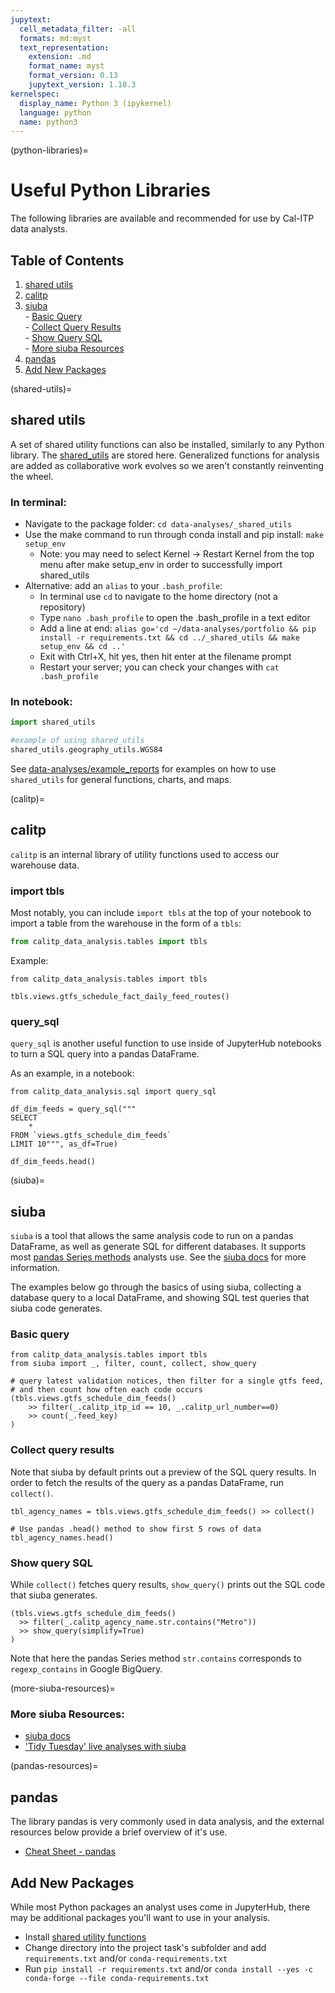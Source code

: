 ```yaml
---
jupytext:
  cell_metadata_filter: -all
  formats: md:myst
  text_representation:
    extension: .md
    format_name: myst
    format_version: 0.13
    jupytext_version: 1.10.3
kernelspec:
  display_name: Python 3 (ipykernel)
  language: python
  name: python3
---
```

(python-libraries)=
# Useful Python Libraries
The following libraries are available and recommended for use by Cal-ITP data analysts.

## Table of Contents
1. [shared utils](#shared-utils)
1. [calitp](#calitp)
1. [siuba](#siuba)
<br> - [Basic Query](#basic-query)
<br> - [Collect Query Results](#collect-query-results)
<br> - [Show Query SQL](#show-query-sql)
<br> - [More siuba Resources](more-siuba-resources)
1. [pandas](pandas-resources)
1. [Add New Packages](#add-new-packages)

(shared-utils)=
## shared utils
A set of shared utility functions can also be installed, similarly to any Python library. The [shared_utils](https://github.com/cal-itp/data-analyses/shared_utils) are stored here. Generalized functions for analysis are added as collaborative work evolves so we aren't constantly reinventing the wheel.


### In terminal:
* Navigate to the package folder: `cd data-analyses/_shared_utils`
* Use the make command to run through conda install and pip install: `make setup_env`
    * Note: you may need to select Kernel -> Restart Kernel from the top menu after make setup_env in order to successfully import shared_utils
* Alternative: add an `alias` to your `.bash_profile`:
    * In terminal use `cd` to navigate to the home directory (not a repository)
    * Type `nano .bash_profile` to open the .bash_profile in a text editor
    * Add a line at end: `alias go='cd ~/data-analyses/portfolio && pip install -r requirements.txt && cd ../_shared_utils && make setup_env && cd ..'`
    * Exit with Ctrl+X, hit yes, then hit enter at the filename prompt
    * Restart your server; you can check your changes with `cat .bash_profile`


### In notebook:
```python
import shared_utils

#example of using shared_utils
shared_utils.geography_utils.WGS84
```

See [data-analyses/example_reports](https://github.com/cal-itp/data-analyses/tree/main/example_report) for examples on how to use `shared_utils` for general functions, charts, and maps.

(calitp)=
## calitp
`calitp` is an internal library of utility functions used to access our warehouse data.

### import tbls

Most notably, you can include `import tbls` at the top of your notebook to import a table from the warehouse in the form of a `tbls`:

```python
from calitp_data_analysis.tables import tbls
```

Example:
```{code-cell}
from calitp_data_analysis.tables import tbls

tbls.views.gtfs_schedule_fact_daily_feed_routes()
```

### query_sql

`query_sql` is another useful function to use inside of JupyterHub notebooks to turn a SQL query into a pandas DataFrame.

As an example, in a notebook:
```{code-cell}
from calitp_data_analysis.sql import query_sql
```

```{code-cell}
df_dim_feeds = query_sql("""
SELECT
    *
FROM `views.gtfs_schedule_dim_feeds`
LIMIT 10""", as_df=True)
```

```{code-cell}
df_dim_feeds.head()
```
(siuba)=
## siuba
`siuba` is a tool that allows the same analysis code to run on a pandas DataFrame,
as well as generate SQL for different databases.
It supports most [pandas Series methods](https://pandas.pydata.org/pandas-docs/stable/reference/series.html) analysts use. See the [siuba docs](https://siuba.readthedocs.io) for more information.

The examples below go through the basics of using siuba, collecting a database query to a local DataFrame,
and showing SQL test queries that siuba code generates.

### Basic query
```{code-cell}
from calitp_data_analysis.tables import tbls
from siuba import _, filter, count, collect, show_query

# query latest validation notices, then filter for a single gtfs feed,
# and then count how often each code occurs
(tbls.views.gtfs_schedule_dim_feeds()
    >> filter(_.calitp_itp_id == 10, _.calitp_url_number==0)
    >> count(_.feed_key)
)
```



### Collect query results
Note that siuba by default prints out a preview of the SQL query results.
In order to fetch the results of the query as a pandas DataFrame, run `collect()`.

```{code-cell}
tbl_agency_names = tbls.views.gtfs_schedule_dim_feeds() >> collect()

# Use pandas .head() method to show first 5 rows of data
tbl_agency_names.head()

```



### Show query SQL

While `collect()` fetches query results, `show_query()` prints out the SQL code that siuba generates.

```{code-cell}
(tbls.views.gtfs_schedule_dim_feeds()
  >> filter(_.calitp_agency_name.str.contains("Metro"))
  >> show_query(simplify=True)
)

```
Note that here the pandas Series method `str.contains` corresponds to `regexp_contains` in Google BigQuery.

(more-siuba-resources)=
### More siuba Resources:
* [siuba docs](https://siuba.readthedocs.io)
* ['Tidy Tuesday' live analyses with siuba](https://www.youtube.com/playlist?list=PLiQdjX20rXMHc43KqsdIowHI3ouFnP_Sf)


(pandas-resources)=
## pandas
The library pandas is very commonly used in data analysis, and the external resources below provide a brief overview of it's use.

* [Cheat Sheet - pandas](https://pandas.pydata.org/Pandas_Cheat_Sheet.pdf)

## Add New Packages

While most Python packages an analyst uses come in JupyterHub, there may be additional packages you'll want to use in your analysis.

* Install [shared utility functions](#shared-utils)
* Change directory into the project task's subfolder and add `requirements.txt` and/or `conda-requirements.txt`
* Run `pip install -r requirements.txt` and/or `conda install --yes -c conda-forge --file conda-requirements.txt`
